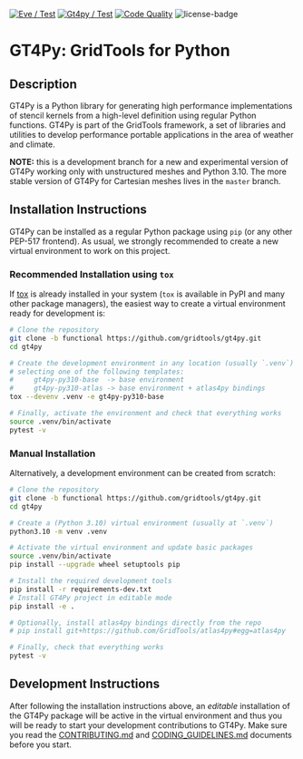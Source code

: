 [![Eve / Test](https://github.com/GridTools/gt4py/actions/workflows/eve_test.yml/badge.svg?branch=functional)](https://github.com/GridTools/gt4py/actions/workflows/eve_test.yml)
[![Gt4py / Test](https://github.com/GridTools/gt4py/actions/workflows/gt4py_test.yml/badge.svg?branch=functional)](https://github.com/GridTools/gt4py/actions/workflows/gt4py_test.yml)
[![Code Quality](https://github.com/GridTools/gt4py/actions/workflows/code_quality.yml/badge.svg?branch=functional)](https://github.com/GridTools/gt4py/actions/workflows/code_quality.yml)
![license-badge](https://img.shields.io/github/license/GridTools/gt4py)


# GT4Py: GridTools for Python

## Description

GT4Py is a Python library for generating high performance implementations
of stencil kernels from a high-level definition using regular Python
functions. GT4Py is part of the GridTools framework, a set of libraries
and utilities to develop performance portable applications in the area
of weather and climate.

**NOTE:** this is a development branch for a new and experimental version
of GT4Py working only with unstructured meshes and Python 3.10. The more
stable version of GT4Py for Cartesian meshes lives in the `master` branch.


## Installation Instructions

GT4Py can be installed as a regular Python package using `pip` (or any
other PEP-517 frontend). As usual, we strongly recommended to create a
new virtual environment to work on this project.

### Recommended Installation using `tox`

If [tox](https://tox.wiki/en/latest/) is already installed in your system (``tox`` is available in PyPI and many other package managers), the easiest way to create a virtual environment ready for development is:

```bash
# Clone the repository
git clone -b functional https://github.com/gridtools/gt4py.git
cd gt4py

# Create the development environment in any location (usually `.venv`)
# selecting one of the following templates:
#     gt4py-py310-base  -> base environment
#     gt4py-py310-atlas -> base environment + atlas4py bindings
tox --devenv .venv -e gt4py-py310-base

# Finally, activate the environment and check that everything works
source .venv/bin/activate
pytest -v
```

### Manual Installation

Alternatively, a development environment can be created from scratch:

```bash
# Clone the repository
git clone -b functional https://github.com/gridtools/gt4py.git
cd gt4py

# Create a (Python 3.10) virtual environment (usually at `.venv`)
python3.10 -m venv .venv

# Activate the virtual environment and update basic packages
source .venv/bin/activate
pip install --upgrade wheel setuptools pip

# Install the required development tools
pip install -r requirements-dev.txt
# Install GT4Py project in editable mode
pip install -e .

# Optionally, install atlas4py bindings directly from the repo
# pip install git+https://github.com/GridTools/atlas4py#egg=atlas4py

# Finally, check that everything works
pytest -v
```

## Development Instructions

After following the installation instructions above, an _editable_  installation
of the GT4Py package will be active in the virtual environment and thus you will be ready to start your development contributions to GT4Py. Make sure you read the [CONTRIBUTING.md](CONTRIBUTING.md) and [CODING_GUIDELINES.md](CODING_GUIDELINES.md) documents before you start.
